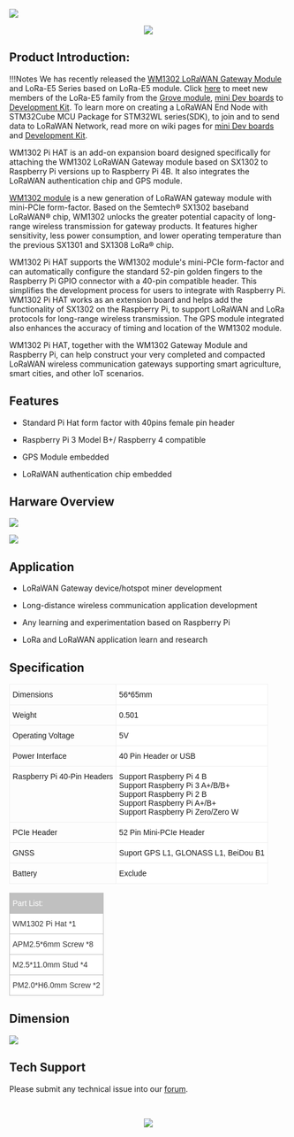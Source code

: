 ![](https://media-cdn.seeedstudio.com/media/catalog/product/cache/9d0ce51a71ce6a79dfa2a98d65a0f0bd/w/m/wm1302_pihat_preview-16_1.png)

<p style="text-align:center"><a href="https://www.seeedstudio.com/WM1302-Pi-Hat-p-4897.html" target="_blank"><img src="https://files.seeedstudio.com/wiki/Seeed-WiKi/docs/images/get_one_now.png" border=0 /></a></p> 

## Product Introduction:


!!!Notes
        We has recently released the [WM1302 LoRaWAN Gateway Module](https://wiki.seeedstudio.com/WM1302_module/) and LoRa-E5 Series based on LoRa-E5 module. Click [here](https://www.seeedstudio.com/lora-c-755.html?product_list_stock=3) to meet new members of the LoRa-E5 family from the [Grove module](https://wiki.seeedstudio.com/Grove_LoRa_E5_New_Version/), [mini Dev boards](https://wiki.seeedstudio.com/LoRa_E5_mini/) to [Development Kit](https://wiki.seeedstudio.com/LoRa_E5_Dev_Board/). To learn more on creating a LoRaWAN End Node with STM32Cube MCU Package for STM32WL series(SDK), to join and to send data to LoRaWAN Network, read more on wiki pages for [mini Dev boards](https://wiki.seeedstudio.com/LoRa_E5_mini/) and [Development Kit](https://wiki.seeedstudio.com/LoRa_E5_Dev_Board/).

WM1302 Pi HAT is an add-on expansion board designed specifically for attaching the WM1302 LoRaWAN Gateway module based on SX1302 to Raspberry Pi versions up to Raspberry Pi 4B. It also integrates the LoRaWAN authentication chip and GPS module.


[WM1302 module](https://www.seeedstudio.com/WM1302-LoRaWAN-Gateway-Module-SPI-EU868-p-4889.html) is a new generation of LoRaWAN gateway module with mini-PCIe form-factor. Based on the Semtech® SX1302 baseband LoRaWAN® chip, WM1302 unlocks the greater potential capacity of long-range wireless transmission for gateway products. It features higher sensitivity, less power consumption, and lower operating temperature than the previous SX1301 and SX1308 LoRa® chip.

 

WM1302 Pi HAT supports the WM1302 module's mini-PCIe form-factor and can automatically configure the standard 52-pin golden fingers to the Raspberry Pi GPIO connector with a 40-pin compatible header. This simplifies the development process for users to integrate with Raspberry Pi. WM1302 Pi HAT works as an extension board and helps add the functionality of SX1302 on the Raspberry Pi, to support LoRaWAN and LoRa protocols for long-range wireless transmission. The GPS module integrated also enhances the accuracy of timing and location of the WM1302 module.
 

WM1302 Pi HAT, together with the WM1302 Gateway Module and Raspberry Pi, can help construct your very completed and compacted LoRaWAN wireless communication gateways supporting smart agriculture, smart cities, and other IoT scenarios.


## Features

- Standard Pi Hat form factor with 40pins female pin header

- Raspberry Pi 3 Model B+/ Raspberry 4 compatible

- GPS Module embedded

- LoRaWAN authentication chip embedded

## Harware Overview 

![](https://files.seeedstudio.com/products/113100022/5371617183671_.pic_hd.jpg)

![](https://files.seeedstudio.com/products/113100022/pi%20hat.png)



## Application

- LoRaWAN Gateway device/hotspot miner development

- Long-distance wireless communication application development

- Any learning and experimentation based on Raspberry Pi

- LoRa and LoRaWAN application learn and research

## Specification

<style type="text/css">
.tg  {border-collapse:collapse;border-spacing:0;}
.tg td{border-color:black;border-style:solid;border-width:1px;font-family:Arial, sans-serif;font-size:14px;
  overflow:hidden;padding:10px 5px;word-break:normal;}
.tg th{border-color:black;border-style:solid;border-width:1px;font-family:Arial, sans-serif;font-size:14px;
  font-weight:normal;overflow:hidden;padding:10px 5px;word-break:normal;}
.tg .tg-ah3a{background-color:#ffffff;border-color:#efefef;text-align:left;vertical-align:top}
.tg .tg-ly6r{border-color:#efefef;text-align:left;vertical-align:top}
</style>
<table class="tg">
<thead>
  <tr>
    <th class="tg-ly6r">Dimensions</th>
    <th class="tg-ah3a">56*65mm</th>
  </tr>
</thead>
<tbody>
  <tr>
    <td class="tg-ly6r">Weight</td>
    <td class="tg-ah3a">0.501</td>
  </tr>
  <tr>
    <td class="tg-ly6r">Operating Voltage</td>
    <td class="tg-ah3a">5V</td>
  </tr>
  <tr>
    <td class="tg-ly6r">Power Interface</td>
    <td class="tg-ah3a">40 Pin Header or USB</td>
  </tr>
  <tr>
    <td class="tg-ly6r">Raspberry Pi 40-Pin Headers</td>
    <td class="tg-ah3a">Support Raspberry Pi 4 B<br><span style="font-weight:400;font-style:normal">Support Raspberry Pi 3 A+/B/B+</span><br><span style="font-weight:400;font-style:normal">Support Raspberry Pi 2 B</span><br><span style="font-weight:400;font-style:normal">Support Raspberry Pi A+/B+</span><br><span style="font-weight:400;font-style:normal">Support Raspberry Pi Zero/Zero W</span></td>
  </tr>
  <tr>
    <td class="tg-ly6r">PCIe Header</td>
    <td class="tg-ah3a">52 Pin Mini-PCIe Header</td>
  </tr>
  <tr>
    <td class="tg-ly6r">GNSS</td>
    <td class="tg-ah3a">Suport GPS L1, GLONASS L1, BeiDou B1</td>
  </tr>
  <tr>
    <td class="tg-ly6r">Battery</td>
    <td class="tg-ah3a">Exclude</td>
  </tr>
</tbody>
</table>

<style type="text/css" xml="space"><!--
.tg  {border-collapse:collapse;border-spacing:0;}
.tg td{border-color:black;border-style:solid;border-width:1px;font-family:Arial, sans-serif;font-size:14px;
  overflow:hidden;padding:10px 5px;word-break:normal;}
.tg th{border-color:black;border-style:solid;border-width:1px;font-family:Arial, sans-serif;font-size:14px;
  font-weight:normal;overflow:hidden;padding:10px 5px;word-break:normal;}
.tg .tg-f2tp{background-color:#c0c0c0;border-color:#c0c0c0;color:#ffffff;text-align:left;vertical-align:top}
.tg .tg-uu1j{background-color:#ffffff;border-color:#c0c0c0;color:#343434;text-align:left;vertical-align:top}
--></style>
<table class="tg">
<thead>
  <tr><th class="tg-f2tp" colspan="2">Part List:</th></tr>
</thead>
<tbody>
  <tr>
    <td class="tg-uu1j" colspan="2">WM1302 Pi Hat *1</td>
  </tr>
  <tr>
    <td class="tg-uu1j" colspan="2">APM2.5*6mm Screw *8</td>
  </tr>
  <tr>
    <td class="tg-uu1j" colspan="2">M2.5*11.0mm Stud *4</td>
  </tr>
  <tr>
    <td class="tg-uu1j" colspan="2">PM2.0*H6.0mm Screw *2</td>
  </tr>
</tbody>
</table>

## Dimension

![](https://files.seeedstudio.com/products/113100022/WM1302%20PiHat_Size-17.png)

## Tech Support

Please submit any technical issue into our [forum](http://forum.seeedstudio.com/). 

<br /><p style="text-align:center"><a href="https://www.seeedstudio.com/act-4.html?utm_source=wiki&utm_medium=wikibanner&utm_campaign=newproducts" target="_blank"><img src="https://files.seeedstudio.com/wiki/Wiki_Banner/new_product.jpg" /></a></p>